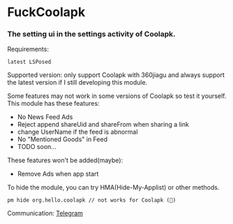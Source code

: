 # FuckCoolapk

### The setting ui in the settings activity of Coolapk.

Requirements:
```
latest LSPosed
```

Supported version: only support Coolapk with 360jiagu and always support the latest version if I still developing this module.

Some features may not work in some versions of Coolapk so test it yourself.
This module has these features:

- No News Feed Ads
- Reject append shareUid and shareFrom when sharing a link
- change UserName if the feed is abnormal
- No "Mentioned Goods" in Feed
- TODO soon...

These features won't be added(maybe):

- Remove Ads when app start

To hide the module, you can try HMA(Hide-My-Applist) or other methods.
```
pm hide org.hello.coolapk // not works for Coolapk (💩)
```

Communication: [Telegram](https://t.me/fuck_coolapk_chat)
